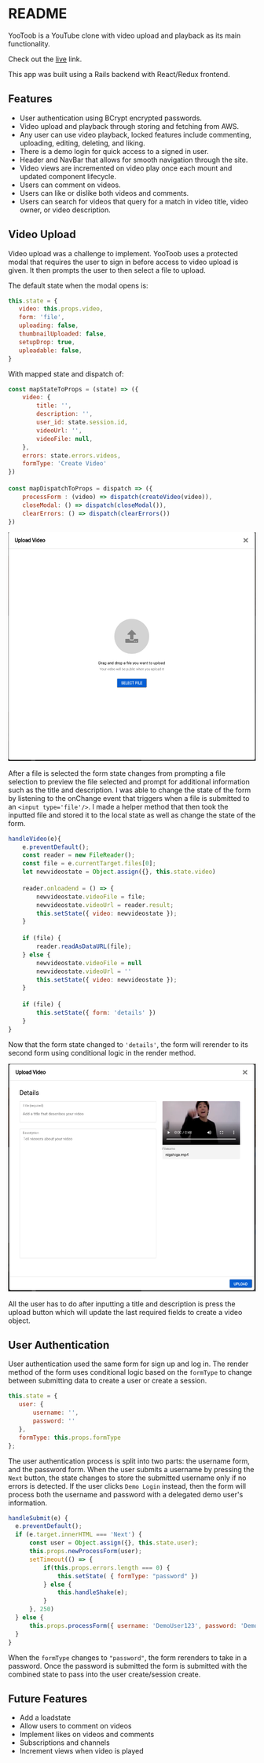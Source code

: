 # README

YooToob is a YouTube clone with video upload and playback as its main functionality.

Check out the [live](https://aayootoob.herokuapp.com/#/) link.

This app was built using a Rails backend with React/Redux frontend.

## Features

* User authentication using BCrypt encrypted passwords.
* Video upload and playback through storing and fetching from AWS.
* Any user can use video playback, locked features include commenting, uploading, editing, deleting, and liking.
* There is a demo login for quick access to a signed in user.
* Header and NavBar that allows for smooth navigation through the site.
* Video views are incremented on video play once each mount and updated component lifecycle.
* Users can comment on videos.
* Users can like or dislike both videos and comments.
* Users can search for videos that query for a match in video title, video owner, or video description.

## Video Upload

Video upload was a challenge to implement. YooToob uses a protected modal that requires the user to sign in before access to video upload is given. It then prompts the user to then select a file to upload. 

The default state when the modal opens is:
```javascript
this.state = {
   video: this.props.video,
   form: 'file',
   uploading: false,
   thumbnailUploaded: false,
   setupDrop: true,
   uploadable: false,
}
```
With mapped state and dispatch of:
```javascript
const mapStateToProps = (state) => ({
    video: {
        title: '',
        description: '',
        user_id: state.session.id,
        videoUrl: '',
        videoFile: null,
    },
    errors: state.errors.videos,
    formType: 'Create Video'
})

const mapDispatchToProps = dispatch => ({
    processForm : (video) => dispatch(createVideo(video)),
    closeModal: () => dispatch(closeModal()),
    clearErrors: () => dispatch(clearErrors())
})
```
![Upload Form](https://github.com/hxie3/YooToob/blob/master/app/assets/images/upload.png)

After a file is selected the form state changes from prompting a file selection to preview the file selected and prompt for additional information such as the title and description. I was able to change the state of the form by listening to the onChange event that triggers when a file is submitted to an `<input type='file'/>`. I made a helper method that then took the inputted file and stored it to the local state as well as change the state of the form.

```javascript
handleVideo(e){
    e.preventDefault();
    const reader = new FileReader();
    const file = e.currentTarget.files[0];
    let newvideostate = Object.assign({}, this.state.video)

    reader.onloadend = () => {
        newvideostate.videoFile = file;
        newvideostate.videoUrl = reader.result;
        this.setState({ video: newvideostate });
    }

    if (file) {
        reader.readAsDataURL(file);
    } else {
        newvideostate.videoFile = null
        newvideostate.videoUrl = ''
        this.setState({ video: newvideostate });
    }

    if (file) {
        this.setState({ form: 'details' })
    }
}
```

Now that the form state changed to `'details'`, the form will rerender to its second form using conditional logic in the render method.

![Upload2 Form](https://github.com/hxie3/YooToob/blob/master/app/assets/images/upload2.png)

All the user has to do after inputting a title and description is press the upload button which will update the last required fields to create a video object.

## User Authentication

User authentication used the same form for sign up and log in. The render method of the form uses conditional logic based on the `formType` to change between submitting data to create a user or create a session.
```javascript
this.state = {
   user: { 
       username: '',
       password: ''
   },
   formType: this.props.formType
};
```
The user authentication process is split into two parts: the username form, and the password form. When the user submits a username by pressing the `Next` button, the state changes to store the submitted username only if no errors is detected. If the user clicks `Demo Login` instead, then the form will process both the username and password with a delegated demo user's information.

```javascript
handleSubmit(e) {
  e.preventDefault();
  if (e.target.innerHTML === 'Next') {
      const user = Object.assign({}, this.state.user);
      this.props.newProcessForm(user);
      setTimeout(() => {
          if(this.props.errors.length === 0) {
              this.setState( { formType: "password" })
          } else {
              this.handleShake(e);
          }
      }, 250)
  } else {
      this.props.processForm({ username: 'DemoUser123', password: 'DemoUser123' })
  }
}
```
When the `formType` changes to `"password"`, the form rerenders to take in a password. Once the password is submitted the form is submitted with the combined state to pass into the user create/session create.

## Future Features
* Add a loadstate
* Allow users to comment on videos
* Implement likes on videos and comments
* Subscriptions and channels
* Increment views when video is played
